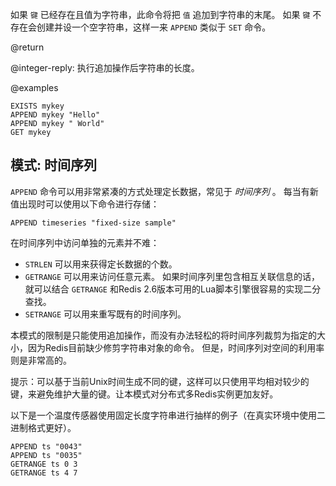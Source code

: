 如果 `键` 已经存在且值为字符串，此命令将把 `值` 追加到字符串的末尾。
如果 `键` 不存在会创建并设一个空字符串，这样一来 `APPEND` 类似于 `SET` 命令。

@return

@integer-reply: 执行追加操作后字符串的长度。

@examples

```cli
EXISTS mykey
APPEND mykey "Hello"
APPEND mykey " World"
GET mykey
```

## 模式: 时间序列

 `APPEND` 命令可以用非常紧凑的方式处理定长数据，常见于 _时间序列_ 。
 每当有新值出现时可以使用以下命令进行存储：

```
APPEND timeseries "fixed-size sample"
```

在时间序列中访问单独的元素并不难：

* `STRLEN` 可以用来获得定长数据的个数。
* `GETRANGE` 可以用来访问任意元素。
  如果时间序列里包含相互关联信息的话，就可以结合 `GETRANGE` 和Redis 2.6版本可用的Lua脚本引擎很容易的实现二分查找。
* `SETRANGE` 可以用来重写既有的时间序列。

本模式的限制是只能使用追加操作，而没有办法轻松的将时间序列裁剪为指定的大小，因为Redis目前缺少修剪字符串对象的命令。
但是，时间序列对空间的利用率则是非常高的。

提示：可以基于当前Unix时间生成不同的键，这样可以只使用平均相对较少的键，来避免维护大量的键。让本模式对分布式多Redis实例更加友好。

以下是一个温度传感器使用固定长度字符串进行抽样的例子（在真实环境中使用二进制格式更好）。

```cli
APPEND ts "0043"
APPEND ts "0035"
GETRANGE ts 0 3
GETRANGE ts 4 7
```
